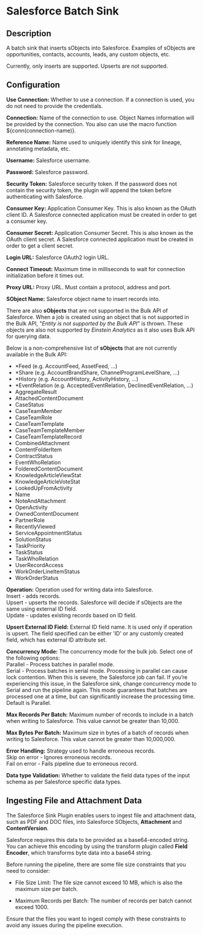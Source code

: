 # Salesforce Batch Sink


Description
-----------
A batch sink that inserts sObjects into Salesforce.
Examples of sObjects are opportunities, contacts, accounts, leads, any custom objects, etc.

Currently, only inserts are supported. Upserts are not supported.

Configuration
-------------

**Use Connection:** Whether to use a connection. If a connection is used, you do not need to provide the credentials.

**Connection:** Name of the connection to use. Object Names information will be provided by the connection.
You also can use the macro function ${conn(connection-name)}.  

**Reference Name:** Name used to uniquely identify this sink for lineage, annotating metadata, etc.

**Username:** Salesforce username.

**Password:** Salesforce password.

**Security Token:** Salesforce security token. If the password does not contain the security token, the plugin 
will append the token before authenticating with Salesforce.

**Consumer Key:** Application Consumer Key. This is also known as the OAuth client  ID.
A Salesforce connected application must be created in order to get a consumer key.

**Consumer Secret:** Application Consumer Secret. This is also known as the OAuth client secret.
A Salesforce connected application must be created in order to get a client secret.

**Login URL:** Salesforce OAuth2 login URL.

**Connect Timeout:** Maximum time in milliseconds to wait for connection initialization before it times out.

**Proxy URL:** Proxy URL. Must contain a protocol, address and port.

**SObject Name:** Salesforce object name to insert records into.

There are also **sObjects** that are not supported in the Bulk API of Salesforce.
When a job is created using an object that is not supported in the Bulk API, "_Entity is not supported by the Bulk API_" is thrown.
These objects are also not supported by _Einstein Analytics_ as it also uses Bulk API for querying data.

Below is a non-comprehensive list of **sObjects** that are not currently available in the Bulk API:
- *Feed (e.g. AccountFeed, AssetFeed, ...)
- *Share (e.g. AccountBrandShare, ChannelProgramLevelShare, ...)
- *History (e.g. AccountHistory, ActivityHistory, ...)
- *EventRelation (e.g. AcceptedEventRelation, DeclinedEventRelation, ...)
- AggregateResult
- AttachedContentDocument
- CaseStatus
- CaseTeamMember
- CaseTeamRole
- CaseTeamTemplate
- CaseTeamTemplateMember
- CaseTeamTemplateRecord
- CombinedAttachment
- ContentFolderItem
- ContractStatus
- EventWhoRelation
- FolderedContentDocument
- KnowledgeArticleViewStat
- KnowledgeArticleVoteStat
- LookedUpFromActivity
- Name
- NoteAndAttachment
- OpenActivity
- OwnedContentDocument
- PartnerRole
- RecentlyViewed
- ServiceAppointmentStatus
- SolutionStatus
- TaskPriority
- TaskStatus
- TaskWhoRelation
- UserRecordAccess
- WorkOrderLineItemStatus
- WorkOrderStatus

**Operation:** Operation used for writing data into Salesforce.  
Insert - adds records.  
Upsert - upserts the records. Salesforce will decide if sObjects
are the same using external ID field.  
Update - updates existing records based on ID field.

**Upsert External ID Field:** External ID field name. It is used only if operation is upsert.
The field specified can be either 'ID' or any customly created field, which has external ID attribute set.

**Concurrency Mode:** The concurrency mode for the bulk job. Select one of the following options:  
Parallel - Process batches in parallel mode.  
Serial - Process batches in serial mode. Processing in parallel can cause lock contention. When this is severe,
the Salesforce job can fail. If you’re experiencing this issue, in the Salesforce sink, change concurrency mode to
Serial and run the pipeline again. This mode guarantees that batches are processed one at a time, but can
significantly increase the processing time.  
Default is Parallel.

**Max Records Per Batch:** Maximum number of records to include in a batch when writing to Salesforce.
This value cannot be greater than 10,000.

**Max Bytes Per Batch:** Maximum size in bytes of a batch of records when writing to Salesforce.
This value cannot be greater than 10,000,000.

**Error Handling:** Strategy used to handle erroneous records.  
Skip on error - Ignores erroneous records.  
Fail on error - Fails pipeline due to erroneous record.

**Data type Validation:** Whether to validate the field data types of the input schema as per Salesforce specific
data types.

Ingesting File and Attachment Data
-----------
The Salesforce Sink Plugin enables users to ingest file and attachment data, such as PDF and DOC files, into Salesforce
SObjects, **Attachment** and **ContentVersion**.

Salesforce requires this data to be provided as a base64-encoded string. You can achieve this encoding by using the
transform plugin called **Field Encoder**, which transforms byte data into a
base64 string.

Before running the pipeline, there are some file size constraints that you need to consider:

- File Size Limit: The file size cannot exceed 10 MB, which is also the maximum size per batch.

- Maximum Records per Batch: The number of records per batch cannot exceed 1000.

Ensure that the files you want to ingest comply with these constraints to avoid any issues during the pipeline
execution.
